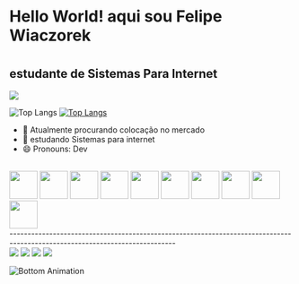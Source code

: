 <link rel="stylesheet" href="https://cdn.jsdelivr.net/gh/devicons/devicon@v2.15.1/devicon.min.css">

<h1> Hello World! aqui sou Felipe Wiaczorek<h1/>
<h2>estudante de Sistemas Para Internet </h2>
         
<picture>
  <source
    srcset="https://github-readme-stats.vercel.app/api?username=Wiaczorekff&show_icons=true&theme=dark"
    media="(prefers-color-scheme: dark)"
  />
  <source
    srcset="https://github-readme-stats.vercel.app/api?username=Wiaczorekff&show_icons=true"
    media="(prefers-color-scheme: light), (prefers-color-scheme: no-preference)"
  />
  <img src="https://github-readme-stats.vercel.app/api?username=Wiaczorekff&show_icons=true" />
</picture>

![Top Langs](https://github-readme-stats.vercel.app/api/top-langs/?username=Wiaczorekff&langs_count=8)
[![Top Langs](https://github-readme-stats.vercel.app/api/top-langs/?username=Wiaczorekff&layout=pie)](https://github.com/Wiaczorekff)




- 🔭 Atualmente procurando colocação no mercado
- 🌱 estudando Sistemas para internet
- 😄 Pronouns: Dev

<div style="display: inline_block" margin: 2px><br>
<img src="https://cdn.jsdelivr.net/gh/devicons/devicon/icons/angularjs/angularjs-original.svg" width="50px" height="50px" />
<img src="https://cdn.jsdelivr.net/gh/devicons/devicon/icons/laravel/laravel-plain.svg" width="50px" height="50px"  />
<img src="https://cdn.jsdelivr.net/gh/devicons/devicon/icons/css3/css3-original.svg" width="50px" height="50px" />
<img src="https://cdn.jsdelivr.net/gh/devicons/devicon/icons/html5/html5-original.svg" width="50px" height="50px" />
<img src="https://cdn.jsdelivr.net/gh/devicons/devicon/icons/javascript/javascript-original.svg" width="50px" height="50px" />
<img src="https://cdn.jsdelivr.net/gh/devicons/devicon/icons/java/java-original.svg" width="50px" height="50px" />
<img src="https://cdn.jsdelivr.net/gh/devicons/devicon/icons/php/php-original.svg" width="50px" height="50px" />
<img src="https://cdn.jsdelivr.net/gh/devicons/devicon/icons/mysql/mysql-original.svg" width="50px" height="50px" />
<img src="https://cdn.jsdelivr.net/gh/devicons/devicon/icons/swift/swift-original.svg" width="50px" height="50px" />
<img src="https://cdn.jsdelivr.net/gh/devicons/devicon/icons/arduino/arduino-original.svg"width="50px" height="50px" />
              
</div>
 ----------------------------------------------------------------------------------------------------------------------------
<div> 
  <a href="https://instagram.com/wiaczorekff" target="_blank"><img src="https://img.shields.io/badge/-Instagram-%23E4405F?style=for-the-badge&logo=instagram&logoColor=white" target="_blank"></a>
 <a href="https://discord.gg" target="_blank"><img src="https://img.shields.io/badge/Discord-7289DA?style=for-the-badge&logo=discord&logoColor=white" target="_blank"></a> 
  <a href = "felipeao410@gmail.com"><img src="https://img.shields.io/badge/-Gmail-%23333?style=for-the-badge&logo=gmail&logoColor=white" target="_blank"></a>
  <a href="[https://www.linkedin.com/in/rafaella-ballerini-45875016a](https://www.linkedin.com/in/felipe-wiaczorek-08a17a183/)" target="_blank"><img src="https://img.shields.io/badge/-LinkedIn-%230077B5?style=for-the-badge&logo=linkedin&logoColor=white" target="_blank"></a> 
</div>

![Bottom Animation](https://raw.githubusercontent.com/mayhemantt/mayhemantt/Update/svg/Bottom.svg)


